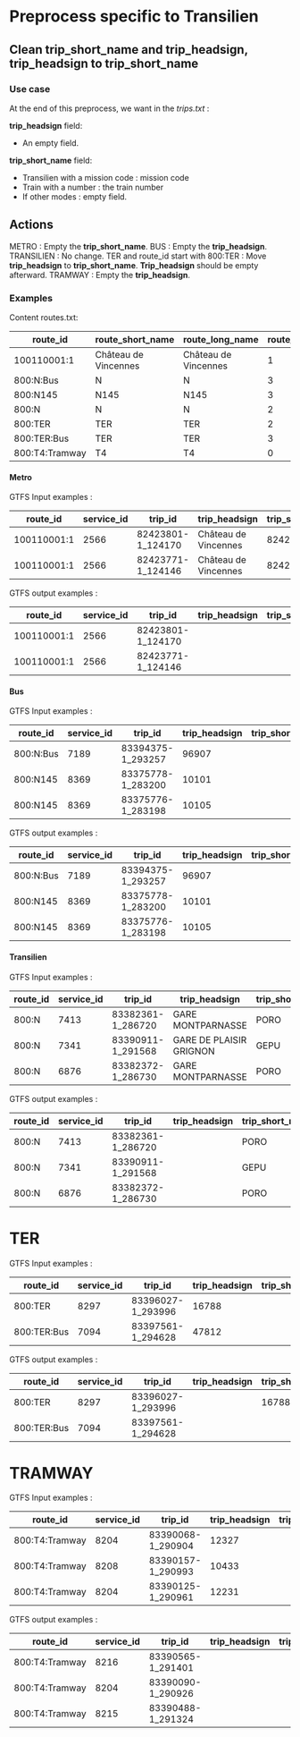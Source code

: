 # Preprocess specific to Transilien

## Clean **trip_short_name** and **trip_headsign**, **trip_headsign** to **trip_short_name**

### Use case
At the end of this preprocess, we want in the *trips.txt* :

**trip_headsign** field:
   * An empty field.

**trip_short_name** field:
   * Transilien with a mission code : mission code
   * Train with a number : the train number
   * If other modes : empty field.

## Actions

 METRO : Empty the **trip_short_name**.
 BUS : Empty the **trip_headsign**.
 TRANSILIEN : No change.
 TER and route_id start with 800:TER : Move **trip_headsign** to **trip_short_name**. **Trip_headsign** should be empty afterward.
 TRAMWAY : Empty the **trip_headsign**.

 ### Examples

Content routes.txt: 

| route_id      | route_short_name        | route_long_name      | route_type |
|---------------| ----------------------- | -------------------- | ---------- | 
| 100110001:1   |   Château de Vincennes  | Château de Vincennes |   1        |            
| 800:N:Bus     |  N                      | N                    |   3        |
| 800:N145      |  N145                   | N145                 |   3        |
| 800:N         |  N                      | N                    |   2        |
| 800:TER       |  TER                    | TER                  |   2        |
| 800:TER:Bus   |  TER                    | TER                  |   3        |
|800:T4:Tramway |  T4                     | T4                   |   0        |


 #### Metro

 GTFS Input examples :

| route_id     | service_id | trip_id           | trip_headsign          | trip_short_name | direction_id | block_id |
|--------------| ---------- | ----------------- | ---------------------- | --------------- | ------------ | ---------| 
| 100110001:1  |  2566      | 82423801-1_124170 |   Château de Vincennes |   82423801      |   1          | |            
| 100110001:1  |  2566      | 82423771-1_124146 |  Château de Vincennes  |  82423771       |   1          | |

GTFS output examples :

| route_id    | service_id | trip_id           | trip_headsign | trip_short_name | direction_id | block_id |
|-------------| ---------- | ----------------- | ------------- | --------------- | ------------ | ---------|
| 100110001:1 |  2566      | 82423801-1_124170 |               |                 |   1          | |            
| 100110001:1 |  2566      | 82423771-1_124146 |               |                 |   1          | |

#### Bus
 GTFS Input examples :

| route_id | service_id | trip_id | trip_headsign | trip_short_name | direction_id | block_id |
|----------| ---------- | ------- | ------------- | --------------- | ------------ | ---------| 
| 800:N:Bus|   7189 |        83394375-1_293257|   96907 |   |                 0 |    |         
| 800:N145 |   8369 |        83375778-1_283200 |  10101 | |                                        0   | |              
| 800:N145 |    8369 |        83375776-1_283198 |  10105 | |                                        0   | |          


GTFS output examples :

| route_id | service_id | trip_id | trip_headsign | trip_short_name | direction_id | block_id |
|----------| ---------- | ------- | ------------- | --------------- | ------------ | ---------|
| 800:N:Bus|   7189 |        83394375-1_293257|   96907 |   |                 0 |    |         
| 800:N145 |   8369 |        83375778-1_283200 |  10101 | |                                        0   | |              
| 800:N145|    8369 |        83375776-1_283198 |  10105 | |                                        0   | |


#### Transilien
GTFS Input examples :

| route_id | service_id | trip_id | trip_headsign | trip_short_name | direction_id | block_id |
|----------| ---------- | ------- | ------------- | --------------- | ------------ | ---------|
|800:N|      7413|        83382361-1_286720|  GARE MONTPARNASSE |          PORO |            0 |  |         
|800:N|      7341|        83390911-1_291568|  GARE DE PLAISIR GRIGNON |    GEPU |            0  |   |                    
|800:N|      6876 |       83382372-1_286730|  GARE MONTPARNASSE  |         PORO |            0  |  |        

GTFS output examples :

| route_id | service_id | trip_id | trip_headsign | trip_short_name | direction_id | block_id |
|----------| ---------- | ------- | ------------- | --------------- | ------------ | ---------|
|800:N|      7413|        83382361-1_286720|   |          PORO |            0 |  |         
|800:N|      7341|        83390911-1_291568|   |    GEPU |            0  |   |                    
|800:N|      6876 |       83382372-1_286730|    |         PORO |            0  |  |


# TER
GTFS Input examples :

| route_id | service_id | trip_id | trip_headsign | trip_short_name | direction_id | block_id |
|----------| ---------- | ------- | ------------- | --------------- | ------------ | ---------|
|800:TER|  8297|        83396027-1_293996|  16788   ||                        0  ||          
|800:TER:Bus|  7094 |       83397561-1_294628|  47812||                           0  ||          


GTFS output examples :

| route_id | service_id | trip_id | trip_headsign | trip_short_name | direction_id | block_id |
|----------| ---------- | ------- | ------------- | --------------- | ------------ | ---------|
|800:TER   |  8297|        83396027-1_293996|     |16788|                        0  ||          
|800:TER:Bus|  7094 |       83397561-1_294628|  ||                           0  ||


 # TRAMWAY
 GTFS Input examples :

| route_id | service_id | trip_id | trip_headsign | trip_short_name | direction_id | block_id |
|----------| ---------- | ------- | ------------- | --------------- | ------------ | ---------|
|800:T4:Tramway|  8204|        83390068-1_290904|  12327 |  |                        0   ||         
|800:T4:Tramway|  8208|        83390157-1_290993|  10433|   |                        0    ||        
|800:T4:Tramway|  8204|        83390125-1_290961|  12231|  |                         0||

GTFS output examples :

| route_id | service_id | trip_id | trip_headsign | trip_short_name | direction_id | block_id |
|----------| ---------- | ------- | ------------- | --------------- | ------------ | ---------|
|800:T4:Tramway|  8216|        83390565-1_291401  |||                                1  ||          
|800:T4:Tramway|  8204      |  83390090-1_290926 |||                                 0       ||     
|800:T4:Tramway | 8215   |     83390488-1_291324 |||                                 1||
